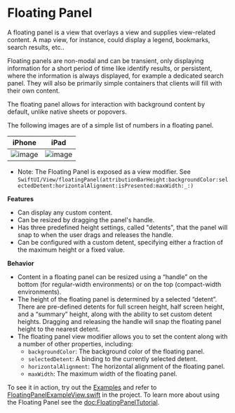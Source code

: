 # Floating Panel

A floating panel is a view that overlays a view and supplies view-related
content. A map view, for instance, could display a legend, bookmarks, search results, etc..

Floating panels are non-modal and can be transient, only displaying
information for a short period of time like identify results,
or persistent, where the information is always displayed, for example a
dedicated search panel. They will also be primarily simple containers
that clients will fill with their own content.

The floating panel allows for interaction with background content by default, unlike native
sheets or popovers.

The following images are of a simple list of numbers in a floating panel.

| iPhone | iPad |
| ------ | ---- |
| ![image](https://user-images.githubusercontent.com/3998072/202795901-b86d6d26-3572-4c88-8f6e-84473ce57002.png) | ![image](https://user-images.githubusercontent.com/3998072/202796009-92e3b5c3-d88b-4124-8d9f-bad6df445f02.png) |

- Note: The Floating Panel is exposed as a view modifier. See ``SwiftUI/View/floatingPanel(attributionBarHeight:backgroundColor:selectedDetent:horizontalAlignment:isPresented:maxWidth:_:)``

**Features**

- Can display any custom content.
- Can be resized by dragging the panel's handle.
- Has three predefined height settings, called "detents", that the panel will snap to when the
user drags and releases the handle.
- Can be configured with a custom detent, specifying either a fraction of the maximum height or
a fixed value.

**Behavior**

- Content in a floating panel can be resized using a “handle” on the bottom (for regular-width
environments) or on the top (compact-width environments).
- The height of the floating panel is determined by a selected “detent”. There are pre-defined
detents for full screen height, half screen height, and a “summary” height, along with the
ability to set custom detent heights. Dragging and releasing the handle will snap the floating
panel height to the nearest detent.
- The floating panel view modifier allows you to set the content along with a number of other
properties, including:
  - `backgroundColor`: The background color of the floating panel.
  - `selectedDetent`: A binding to the currently selected detent.
  - `horizontalAlignment`: The horizontal alignment of the floating panel.
  - `maxWidth`: The maximum width of the floating panel.

To see it in action, try out the [Examples](https://github.com/Esri/arcgis-maps-sdk-swift-toolkit/tree/main/Examples/Examples)
and refer to [FloatingPanelExampleView.swift](https://github.com/Esri/arcgis-maps-sdk-swift-toolkit/blob/main/Examples/Examples/FloatingPanelExampleView.swift)
in the project. To learn more about using the Floating Panel see the <doc:FloatingPanelTutorial>.
